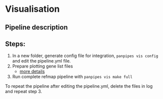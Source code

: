 Visualisation
=============

Pipeline description
--------------------

Steps:
------

1.  In a new folder, generate config file for integration,
    `panpipes vis config` and edit the pipeline.yml file.
2.  Prepare plotting gene list files
    -   [more
        details](https://github.com/DendrouLab/panpipes/blob/main/docs/gene_list_format.md)
3.  Run complete refmap pipeline with `panpipes vis make full`

To repeat the pipeline after editing the pipeline.yml, delete the files
in log and repeat step 3.
